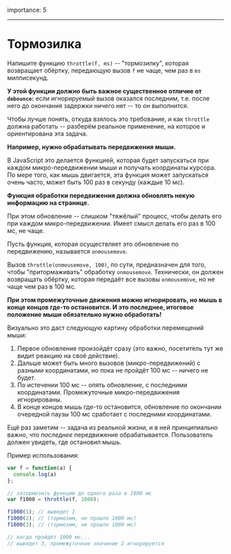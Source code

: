 importance: 5

---

# Тормозилка

Напишите функцию `throttle(f, ms)` -- "тормозилку", которая возвращает обёртку, передающую вызов `f` не чаще, чем раз в `ms` миллисекунд.

**У этой функции должно быть важное существенное отличие от `debounce`:** если игнорируемый вызов оказался последним, т.е. после него до окончания задержки ничего нет -- то он выполнится.

Чтобы лучше понять, откуда взялось это требование, и как `throttle` должна работать -- разберём реальное применение, на которое и ориентирована эта задача.

**Например, нужно обрабатывать передвижения мыши.**

В JavaScript это делается функцией, которая будет запускаться при каждом микро-передвижении мыши и получать координаты курсора. По мере того, как мышь двигается, эта функция может запускаться очень часто, может быть 100 раз в секунду (каждые 10 мс).

**Функция обработки передвижения должна обновлять некую информацию на странице.**

При этом обновление -- слишком "тяжёлый" процесс, чтобы делать его при каждом микро-передвижении. Имеет смысл делать его раз в 100 мс, не чаще.

Пусть функция, которая осуществляет это обновление по передвижению, называется `onmousemove`.

Вызов `throttle(onmousemove, 100)`, по сути, предназначен для того, чтобы "притормаживать" обработку `onmousemove`. Технически, он должен возвращать обёртку, которая передаёт все вызовы `onmousemove`, но не чаще чем раз в 100 мс.

**При этом промежуточные движения можно игнорировать, но мышь в конце концов где-то остановится. И это последнее, итоговое положение мыши обязательно нужно обработать!**

Визуально это даст следующую картину обработки перемещений мыши:

1. Первое обновление произойдёт сразу (это важно, посетитель тут же видит реакцию на своё действие).
2. Дальше может быть много вызовов (микро-передвижений) с разными координатами, но пока не пройдёт 100 мс -- ничего не будет.
3. По истечении 100 мс -- опять обновление, с последними координатами. Промежуточные микро-передвижения игнорированы.
4. В конце концов мышь где-то остановится, обновление по окончании очередной паузы 100 мс  сработает с последними координатами.

Ещё раз заметим -- задача из реальной жизни, и в ней принципиально важно, что *последнее* передвижение обрабатывается. Пользователь должен увидеть, где остановил мышь.

Пример использования:

```js
var f = function(a) {
  console.log(a)
};

// затормозить функцию до одного раза в 1000 мс
var f1000 = throttle(f, 1000);

f1000(1); // выведет 1
f1000(2); // (тормозим, не прошло 1000 мс)
f1000(3); // (тормозим, не прошло 1000 мс)

// когда пройдёт 1000 мс...
// выведет 3, промежуточное значение 2 игнорируется
```


